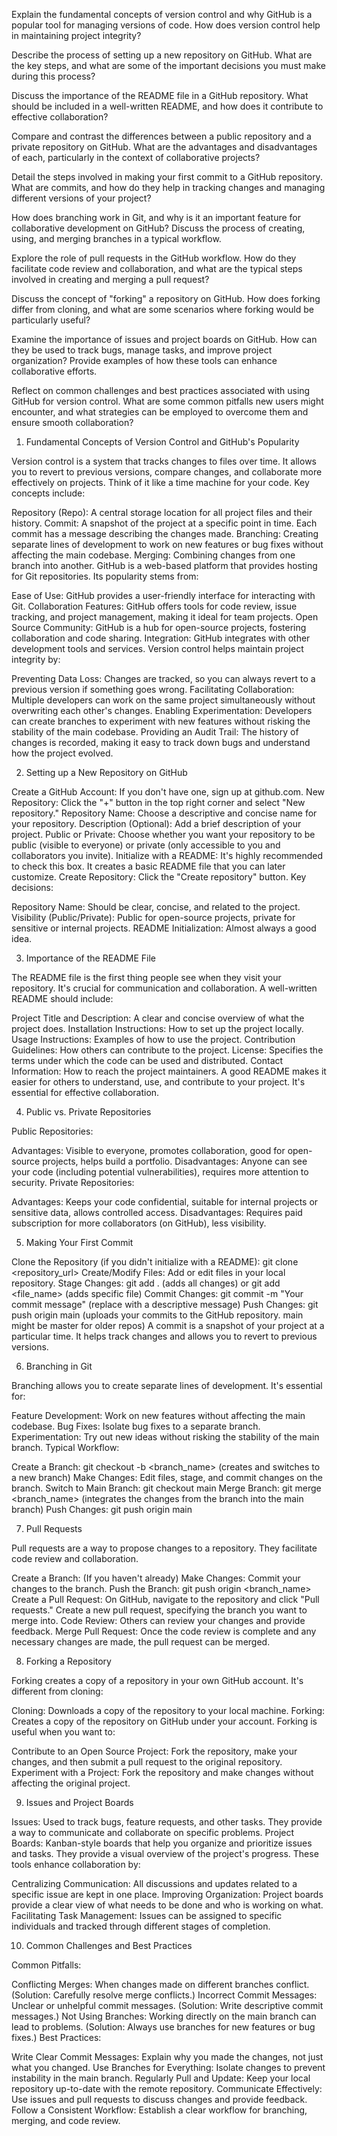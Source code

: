 

Explain the fundamental concepts of version control and why GitHub is a popular tool for managing versions of code. How does version control help in maintaining project integrity?



Describe the process of setting up a new repository on GitHub. What are the key steps, and what are some of the important decisions you must make during this process?



Discuss the importance of the README file in a GitHub repository. What should be included in a well-written README, and how does it contribute to effective collaboration?



Compare and contrast the differences between a public repository and a private repository on GitHub. What are the advantages and disadvantages of each, particularly in the context of collaborative projects?



Detail the steps involved in making your first commit to a GitHub repository. What are commits, and how do they help in tracking changes and managing different versions of your project?



How does branching work in Git, and why is it an important feature for collaborative development on GitHub? Discuss the process of creating, using, and merging branches in a typical workflow.



Explore the role of pull requests in the GitHub workflow. How do they facilitate code review and collaboration, and what are the typical steps involved in creating and merging a pull request?



Discuss the concept of "forking" a repository on GitHub. How does forking differ from cloning, and what are some scenarios where forking would be particularly useful?



Examine the importance of issues and project boards on GitHub. How can they be used to track bugs, manage tasks, and improve project organization? Provide examples of how these tools can enhance collaborative efforts.



Reflect on common challenges and best practices associated with using GitHub for version control. What are some common pitfalls new users might encounter, and what strategies can be employed to overcome them and ensure smooth collaboration?





1. Fundamental Concepts of Version Control and GitHub's Popularity

Version control is a system that tracks changes to files over time. It allows you to revert to previous versions, compare changes, and collaborate more effectively on projects.  Think of it like a time machine for your code.  Key concepts include:

Repository (Repo): A central storage location for all project files and their history.
Commit: A snapshot of the project at a specific point in time. Each commit has a message describing the changes made.
Branching: Creating separate lines of development to work on new features or bug fixes without affecting the main codebase.
Merging: Combining changes from one branch into another.
GitHub is a web-based platform that provides hosting for Git repositories.  Its popularity stems from:

Ease of Use: GitHub provides a user-friendly interface for interacting with Git.
Collaboration Features: GitHub offers tools for code review, issue tracking, and project management, making it ideal for team projects.
Open Source Community: GitHub is a hub for open-source projects, fostering collaboration and code sharing.
Integration: GitHub integrates with other development tools and services.
Version control helps maintain project integrity by:

Preventing Data Loss: Changes are tracked, so you can always revert to a previous version if something goes wrong.
Facilitating Collaboration: Multiple developers can work on the same project simultaneously without overwriting each other's changes.
Enabling Experimentation: Developers can create branches to experiment with new features without risking the stability of the main codebase.
Providing an Audit Trail: The history of changes is recorded, making it easy to track down bugs and understand how the project evolved.


2. Setting up a New Repository on GitHub

Create a GitHub Account: If you don't have one, sign up at github.com.
New Repository: Click the "+" button in the top right corner and select "New repository."
Repository Name: Choose a descriptive and concise name for your repository.
Description (Optional): Add a brief description of your project.
Public or Private: Choose whether you want your repository to be public (visible to everyone) or private (only accessible to you and collaborators you invite).
Initialize with a README: It's highly recommended to check this box. It creates a basic README file that you can later customize.
Create Repository: Click the "Create repository" button.
Key decisions:

Repository Name: Should be clear, concise, and related to the project.
Visibility (Public/Private): Public for open-source projects, private for sensitive or internal projects.
README Initialization: Almost always a good idea.


3. Importance of the README File

The README file is the first thing people see when they visit your repository. It's crucial for communication and collaboration. A well-written README should include:

Project Title and Description: A clear and concise overview of what the project does.
Installation Instructions: How to set up the project locally.
Usage Instructions: Examples of how to use the project.
Contribution Guidelines: How others can contribute to the project.
License: Specifies the terms under which the code can be used and distributed.
Contact Information: How to reach the project maintainers.
A good README makes it easier for others to understand, use, and contribute to your project. It's essential for effective collaboration.


4. Public vs. Private Repositories

Public Repositories:

Advantages: Visible to everyone, promotes collaboration, good for open-source projects, helps build a portfolio.
Disadvantages: Anyone can see your code (including potential vulnerabilities), requires more attention to security.
Private Repositories:

Advantages: Keeps your code confidential, suitable for internal projects or sensitive data, allows controlled access.
Disadvantages: Requires paid subscription for more collaborators (on GitHub), less visibility.


5. Making Your First Commit

Clone the Repository (if you didn't initialize with a README): git clone <repository_url>
Create/Modify Files: Add or edit files in your local repository.
Stage Changes: git add . (adds all changes) or git add <file_name> (adds specific file)
Commit Changes: git commit -m "Your commit message" (replace with a descriptive message)
Push Changes: git push origin main (uploads your commits to the GitHub repository. main might be master for older repos)
A commit is a snapshot of your project at a particular time. It helps track changes and allows you to revert to previous versions.


6. Branching in Git

Branching allows you to create separate lines of development.  It's essential for:

Feature Development: Work on new features without affecting the main codebase.
Bug Fixes: Isolate bug fixes to a separate branch.
Experimentation: Try out new ideas without risking the stability of the main branch.
Typical Workflow:

Create a Branch: git checkout -b <branch_name> (creates and switches to a new branch)
Make Changes: Edit files, stage, and commit changes on the branch.
Switch to Main Branch: git checkout main
Merge Branch: git merge <branch_name> (integrates the changes from the branch into the main branch)
Push Changes: git push origin main



7. Pull Requests

Pull requests are a way to propose changes to a repository. They facilitate code review and collaboration.

Create a Branch: (If you haven't already)
Make Changes: Commit your changes to the branch.
Push the Branch: git push origin <branch_name>
Create a Pull Request: On GitHub, navigate to the repository and click "Pull requests." Create a new pull request, specifying the branch you want to merge into.
Code Review: Others can review your changes and provide feedback.
Merge Pull Request: Once the code review is complete and any necessary changes are made, the pull request can be merged.


8. Forking a Repository

Forking creates a copy of a repository in your own GitHub account.  It's different from cloning:

Cloning: Downloads a copy of the repository to your local machine.
Forking: Creates a copy of the repository on GitHub under your account.
Forking is useful when you want to:

Contribute to an Open Source Project: Fork the repository, make your changes, and then submit a pull request to the original repository.
Experiment with a Project: Fork the repository and make changes without affecting the original project.


9. Issues and Project Boards

Issues: Used to track bugs, feature requests, and other tasks. They provide a way to communicate and collaborate on specific problems.
Project Boards: Kanban-style boards that help you organize and prioritize issues and tasks. They provide a visual overview of the project's progress.
These tools enhance collaboration by:

Centralizing Communication: All discussions and updates related to a specific issue are kept in one place.
Improving Organization: Project boards provide a clear view of what needs to be done and who is working on what.
Facilitating Task Management: Issues can be assigned to specific individuals and tracked through different stages of completion.


10. Common Challenges and Best Practices

Common Pitfalls:

Conflicting Merges: When changes made on different branches conflict. (Solution: Carefully resolve merge conflicts.)
Incorrect Commit Messages: Unclear or unhelpful commit messages. (Solution: Write descriptive commit messages.)
Not Using Branches: Working directly on the main branch can lead to problems. (Solution: Always use branches for new features or bug fixes.)
Best Practices:

Write Clear Commit Messages: Explain why you made the changes, not just what you changed.
Use Branches for Everything: Isolate changes to prevent instability in the main branch.
Regularly Pull and Update: Keep your local repository up-to-date with the remote repository.
Communicate Effectively: Use issues and pull requests to discuss changes and provide feedback.
Follow a Consistent Workflow: Establish a clear workflow for branching, merging, and code review.